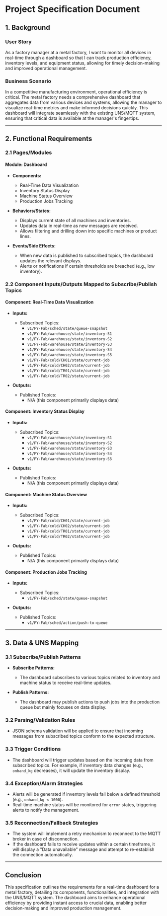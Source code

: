 # Project Specification Document

## 1. Background

### User Story
As a factory manager at a metal factory, I want to monitor all devices in real-time through a dashboard so that I can track production efficiency, inventory levels, and equipment status, allowing for timely decision-making and improved operational management.

### Business Scenario
In a competitive manufacturing environment, operational efficiency is critical. The metal factory needs a comprehensive dashboard that aggregates data from various devices and systems, allowing the manager to visualize real-time metrics and make informed decisions quickly. This dashboard will integrate seamlessly with the existing UNS/MQTT system, ensuring that critical data is available at the manager's fingertips.

---

## 2. Functional Requirements

### 2.1 Pages/Modules

#### Module: Dashboard

- **Components:**
  - Real-Time Data Visualization
  - Inventory Status Display
  - Machine Status Overview
  - Production Jobs Tracking

- **Behaviors/States:**
  - Displays current state of all machines and inventories.
  - Updates data in real-time as new messages are received.
  - Allows filtering and drilling down into specific machines or product lines.

- **Events/Side Effects:**
  - When new data is published to subscribed topics, the dashboard updates the relevant displays.
  - Alerts or notifications if certain thresholds are breached (e.g., low inventory).

### 2.2 Component Inputs/Outputs Mapped to Subscribe/Publish Topics

#### Component: Real-Time Data Visualization

- **Inputs:**
  - Subscribed Topics:
    - `v1/FY-Fab/sched/state/queue-snapshot`
    - `v1/FY-Fab/warehouse/state/inventory-S1`
    - `v1/FY-Fab/warehouse/state/inventory-S2`
    - `v1/FY-Fab/warehouse/state/inventory-S3`
    - `v1/FY-Fab/warehouse/state/inventory-S4`
    - `v1/FY-Fab/warehouse/state/inventory-S5`
    - `v1/FY-Fab/cold/CH01/state/current-job`
    - `v1/FY-Fab/cold/CH02/state/current-job`
    - `v1/FY-Fab/cold/TR01/state/current-job`
    - `v1/FY-Fab/cold/TR02/state/current-job`
  
- **Outputs:**
  - Published Topics:
    - N/A (this component primarily displays data)

#### Component: Inventory Status Display

- **Inputs:**
  - Subscribed Topics:
    - `v1/FY-Fab/warehouse/state/inventory-S1`
    - `v1/FY-Fab/warehouse/state/inventory-S2`
    - `v1/FY-Fab/warehouse/state/inventory-S3`
    - `v1/FY-Fab/warehouse/state/inventory-S4`
    - `v1/FY-Fab/warehouse/state/inventory-S5`

- **Outputs:**
  - Published Topics:
    - N/A (this component primarily displays data)

#### Component: Machine Status Overview

- **Inputs:**
  - Subscribed Topics:
    - `v1/FY-Fab/cold/CH01/state/current-job`
    - `v1/FY-Fab/cold/CH02/state/current-job`
    - `v1/FY-Fab/cold/TR01/state/current-job`
    - `v1/FY-Fab/cold/TR02/state/current-job`

- **Outputs:**
  - Published Topics:
    - N/A (this component primarily displays data)

#### Component: Production Jobs Tracking

- **Inputs:**
  - Subscribed Topics:
    - `v1/FY-Fab/sched/state/queue-snapshot`
  
- **Outputs:**
  - Published Topics:
    - `v1/FY-Fab/sched/action/push-to-queue`

---

## 3. Data & UNS Mapping

### 3.1 Subscribe/Publish Patterns

- **Subscribe Patterns:**
  - The dashboard subscribes to various topics related to inventory and machine status to receive real-time updates.

- **Publish Patterns:**
  - The dashboard may publish actions to push jobs into the production queue but mainly focuses on data display.

### 3.2 Parsing/Validation Rules

- JSON schema validation will be applied to ensure that incoming messages from subscribed topics conform to the expected structure.
  
### 3.3 Trigger Conditions

- The dashboard will trigger updates based on the incoming data from subscribed topics. For example, if inventory data changes (e.g., `onhand_kg` decreases), it will update the inventory display.

### 3.4 Exception/Alarm Strategies

- Alerts will be generated if inventory levels fall below a defined threshold (e.g., `onhand_kg < 1000`).
- Real-time machine status will be monitored for `error` states, triggering alerts to notify the management.

### 3.5 Reconnection/Fallback Strategies

- The system will implement a retry mechanism to reconnect to the MQTT broker in case of disconnection.
- If the dashboard fails to receive updates within a certain timeframe, it will display a "Data unavailable" message and attempt to re-establish the connection automatically.

---

## Conclusion

This specification outlines the requirements for a real-time dashboard for a metal factory, detailing its components, functionalities, and integration with the UNS/MQTT system. The dashboard aims to enhance operational efficiency by providing instant access to crucial data, enabling better decision-making and improved production management.
